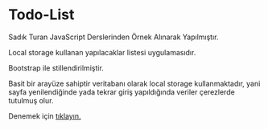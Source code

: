 # Todo-List
Sadık Turan JavaScript Derslerinden Örnek Alınarak Yapılmıştır.

Local storage kullanan yapılacaklar listesi uygulamasıdır.

Bootstrap ile stillendirilmiştir.

Basit bir arayüze sahiptir veritabanı olarak local storage kullanmaktadır, yani sayfa yenilendiğinde yada tekrar giriş yapıldığında veriler çerezlerde tutulmuş olur. 

Denemek için [tıklayın.](https://hasanhuseyindemir.github.io/Todo-List/)
